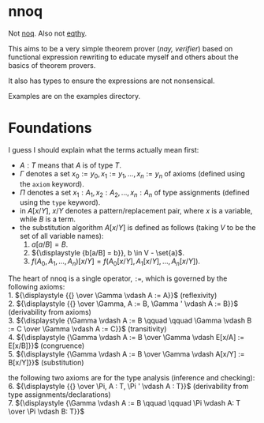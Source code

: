 # nnoq
Not [noq](https://github.com/tsoding/Noq). Also not [eqthy](https://github.com/catseye/Eqthy).

This aims to be a very simple theorem prover (_nay, verifier_) based on functional expression rewriting to educate myself and others about the basics of theorem provers.

It also has types to ensure the expressions are not nonsensical.

Examples are on the examples directory.

# Foundations
I guess I should explain what the terms actually mean first:
- $A: T$ means that $A$ is of type $T$.
- $\Gamma$ denotes a set $x_0 := y_0, x_1 := y_1, \ldots, x_n := y_n$ of axioms (defined using the `axiom` keyword).
- $\Pi$ denotes a set $x_1:A_1, x_2:A_2, \ldots, x_n: A_n$  of type assignments (defined using the `type` keyword).
- in $A[x/Y]$, $x/Y$ denotes a pattern/replacement pair, where $x$ is a variable, while $B$ is a term.      
- the substitution algorithm $A[x/Y]$ is defined as follows (taking $V$ to be the set of all variable names):
    1. ${\displaystyle {a[a/B] = B}}$.
    2. ${\displaystyle {b[a/B] = b}}, b \in V - \set{a}$.
    3. ${\displaystyle {f(A_0, A_1, \ldots, A_n)[x/Y] = f(A_0[x/Y], A_1[x/Y], \ldots, A_n[x/Y])}}$.
 

The heart of nnoq is a single operator, `:=`, which is governed by the following axioms:  
    1. ${\displaystyle {{} \over \Gamma \vdash A := A}}$ (reflexivity)   
    2. ${\displaystyle {{} \over \Gamma, A := B, \Gamma ' \vdash A := B}}$ (derivability from axioms)  
    3. ${\displaystyle {\Gamma \vdash A := B \qquad \qquad \Gamma \vdash B := C \over \Gamma \vdash A := C}}$ (transitivity)  
    4. ${\displaystyle {\Gamma \vdash A := B \over \Gamma \vdash E[x/A] := E[x/B]}}$ (congruence)    
    5. ${\displaystyle {\Gamma \vdash A := B \over \Gamma \vdash A[x/Y] := B[x/Y]}}$ (substitution)   
 
the following two axioms are for the type analysis (inference and checking):  
    6. ${\displaystyle {{} \over \Pi, A : T, \Pi ' \vdash A : T}}$ (derivability from type assignments/declarations)  
    7. ${\displaystyle {\Gamma \vdash A := B \qquad \qquad \Pi \vdash A: T \over \Pi \vdash B: T}}$  

